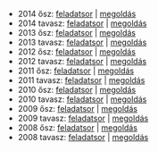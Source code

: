  - 2014 ősz: [feladatsor](https://dari.oktatas.hu/kir/erettsegi/okev_doc/erettsegi_2014/oktober/k_filo_14okt_fl.pdf)
           | [megoldás](https://dari.oktatas.hu/kir/erettsegi/okev_doc/erettsegi_2014/oktober/k_filo_14okt_ut.pdf)
 - 2014 tavasz: [feladatsor](https://dari.oktatas.hu/kir/erettsegi/okev_doc/erettsegi_2014/k_filo_14maj_fl.pdf)
              | [megoldás](https://dari.oktatas.hu/kir/erettsegi/okev_doc/erettsegi_2014/k_filo_14maj_ut.pdf)
 - 2013 ősz: [feladatsor](https://dari.oktatas.hu/kir/erettsegi/okev_doc/erettsegi_2013/oktober/k_filo_13okt_fl.pdf)
           | [megoldás](https://dari.oktatas.hu/kir/erettsegi/okev_doc/erettsegi_2013/oktober/k_filo_13okt_ut.pdf)
 - 2013 tavasz: [feladatsor](https://dari.oktatas.hu/kir/erettsegi/okev_doc/erettsegi_2013/k_filo_13maj_fl.pdf)
              | [megoldás](https://dari.oktatas.hu/kir/erettsegi/okev_doc/erettsegi_2013/k_filo_13maj_ut.pdf)
 - 2012 ősz: [feladatsor](https://dari.oktatas.hu/kir/erettsegi/okev_doc/erettsegi_2012/oktober/k_filo_12okt_fl.pdf)
           | [megoldás](https://dari.oktatas.hu/kir/erettsegi/okev_doc/erettsegi_2012/oktober/k_filo_12okt_ut.pdf)
 - 2012 tavasz: [feladatsor](https://dari.oktatas.hu/kir/erettsegi/okev_doc/erettsegi_2012/k_filo_12maj_fl.pdf)
              | [megoldás](https://dari.oktatas.hu/kir/erettsegi/okev_doc/erettsegi_2012/k_filo_12maj_ut.pdf)
 - 2011 ősz: [feladatsor](https://dari.oktatas.hu/kir/erettsegi/okev_doc/erettsegi_2011/oktober/k_filo_11okt_fl.pdf)
           | [megoldás](https://dari.oktatas.hu/kir/erettsegi/okev_doc/erettsegi_2011/oktober/k_filo_11okt_ut.pdf)
 - 2011 tavasz: [feladatsor](https://dari.oktatas.hu/kir/erettsegi/okev_doc/erettsegi_2011/k_filo_11maj_fl.pdf)
              | [megoldás](https://dari.oktatas.hu/kir/erettsegi/okev_doc/erettsegi_2011/k_filo_11maj_ut.pdf)
 - 2010 ősz: [feladatsor](https://dari.oktatas.hu/kir/erettsegi/okev_doc/erettsegi_2010/oktober/k_filo_10okt_fl.pdf)
           | [megoldás](https://dari.oktatas.hu/kir/erettsegi/okev_doc/erettsegi_2010/oktober/k_filo_10okt_ut.pdf)
 - 2010 tavasz: [feladatsor](https://dari.oktatas.hu/kir/erettsegi/okev_doc/erettsegi_2010/k_filo_10maj_fl.pdf)
              | [megoldás](https://dari.oktatas.hu/kir/erettsegi/okev_doc/erettsegi_2010/k_filo_10maj_ut.pdf)
 - 2009 ősz: [feladatsor](https://dari.oktatas.hu/kir/erettsegi/okev_doc/erettsegi_2009/oktober/k_filo_09okt_fl.pdf)
           | [megoldás](https://dari.oktatas.hu/kir/erettsegi/okev_doc/erettsegi_2009/oktober/k_filo_09okt_ut.pdf)
 - 2009 tavasz: [feladatsor](https://dari.oktatas.hu/kir/erettsegi/okev_doc/erettsegi_2009/k_filo_09maj_fl.pdf)
              | [megoldás](https://dari.oktatas.hu/kir/erettsegi/okev_doc/erettsegi_2009/k_filo_09maj_ut.pdf)
 - 2008 ősz: [feladatsor](https://dari.oktatas.hu/kir/erettsegi/okev_doc/erettsegi_2008/oktober/k_filo_08okt_fl.pdf)
           | [megoldás](https://dari.oktatas.hu/kir/erettsegi/okev_doc/erettsegi_2008/oktober/k_filo_08okt_ut.pdf)
 - 2008 tavasz: [feladatsor](https://dari.oktatas.hu/kir/erettsegi/okev_doc/erettsegi_2008/k_filo_08maj_fl.pdf)
              | [megoldás](https://dari.oktatas.hu/kir/erettsegi/okev_doc/erettsegi_2008/k_filo_08maj_ut.pdf)
